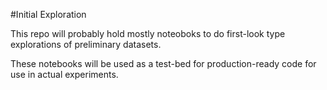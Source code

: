 #Initial Exploration

This repo will probably hold mostly noteoboks to do
first-look type explorations of preliminary datasets.

These notebooks will be used as a test-bed for  production-ready code
for use in actual experiments.
